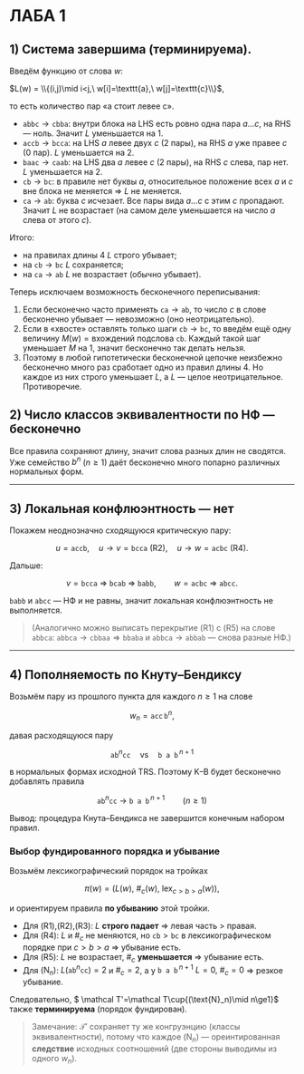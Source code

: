 # ЛАБА 1

## 1) Система завершима (терминируема).

Введём функцию от слова $w$:

$L(w) = \\{(i,j)\mid i<j,\ w[i]=\texttt{a},\ w[j]=\texttt{c}\\}$,

то есть количество пар «a стоит левее c».

* $\texttt{abbc} \to \texttt{cbba}$: внутри блока на LHS есть ровно одна пара $a\ldots c$, на RHS — ноль. Значит $L$ уменьшается на 1.
* $\texttt{accb} \to \texttt{bcca}$: на LHS $a$ левее двух $c$ (2 пары), на RHS $a$ уже правее $c$ (0 пар). $L$ уменьшается на 2.
* $\texttt{baac} \to \texttt{caab}$: на LHS два $a$ левее $c$ (2 пары), на RHS $c$ слева, пар нет. $L$ уменьшается на 2.
* $\texttt{cb} \to \texttt{bc}$: в правиле нет буквы $a$, относительное положение всех $a$ и $c$ вне блока не меняется ⇒ $L$ не меняется.
* $\texttt{ca} \to \texttt{ab}$: буква $c$ исчезает. Все пары вида $a\ldots c$ с этим $c$ пропадают. Значит $L$ не возрастает (на самом деле уменьшается на число $a$ слева от этого $c$).

Итого:

* на правилах длины 4 $L$ строго убывает;
* на $\texttt{cb}\to\texttt{bc}$ $L$ сохраняется;
* на $\texttt{ca}\to\texttt{ab}$ $L$ не возрастает (обычно убывает).

Теперь исключаем возможность бесконечного переписывания:

1. Если бесконечно часто применять $\texttt{ca}\to\texttt{ab}$, то число $c$ в слове бесконечно убывает — невозможно (оно неотрицательно).
2. Если в «хвосте» оставлять только шаги $\texttt{cb}\to\texttt{bc}$, то введём ещё одну величину $M(w)=\text{вхождений подслова }\texttt{cb}$. Каждый такой шаг уменьшает $M$ на 1, значит бесконечно так делать нельзя.
3. Поэтому в любой гипотетически бесконечной цепочке неизбежно бесконечно много раз сработает одно из правил длины 4. Но каждое из них строго уменьшает $L$, а $L$ — целое неотрицательное. Противоречие.



## 2) Число классов эквивалентности по НФ — бесконечно

Все правила сохраняют длину, значит слова разных длин не сводятся. Уже семейство $b^n$ ($n\ge1$) даёт бесконечно много попарно различных нормальных форм.

---

## 3) Локальная конфлюэнтность — нет

Покажем неоднозначно сходящуюся критическую пару:

$$
u=\texttt{accb},\quad u\to v=\texttt{bcca}\ (\text{R2}),\quad u\to w=\texttt{acbc}\ (\text{R4}).
$$

Дальше:

$$
v=\texttt{bcca}\ \Rightarrow\ \texttt{bcab}\ \Rightarrow\ \texttt{babb},\qquad
w=\texttt{acbc}\ \Rightarrow\ \texttt{abcc}.
$$

$\texttt{babb}$ и $\texttt{abcc}$ — НФ и не равны, значит локальная конфлюэнтность не выполняется.

> (Аналогично можно выписать перекрытие (R1) с (R5) на слове $\texttt{abbca}$:
> $\texttt{abbca}\to\texttt{cbbaa}\Rightarrow\texttt{bbaba}$ и $\texttt{abbca}\to\texttt{abbab}$ — снова разные НФ.)

---

## 4) Пополняемость по Кнуту–Бендиксу

Возьмём пару из прошлого пункта для каждого $n\ge1$ на слове

$$
w_n=\texttt{acc}\,\texttt{b}^n,
$$

давая расходящуюся пару

$$
\texttt{ab}^n\texttt{cc}\quad\text{vs}\quad \texttt{b a b}^{\,n+1}
$$

в нормальных формах исходной TRS. Поэтому K–B будет бесконечно добавлять правила

$$
\texttt{ab}^n\texttt{cc}\ \to\ \texttt{b a b}^{\,n+1}\qquad(n\ge1)\tag{\(N_n\)}
$$


Вывод: процедура Кнута–Бендикса не завершится конечным набором правил.

### Выбор фундированного порядка и убывание

Возьмём лексикографический порядок на тройках

$$
\pi(w)=\big(L(w),\ \#_c(w),\ \text{lex}_{c>b>a}(w)\big),
$$

и ориентируем правила **по убыванию** этой тройки.

* Для (R1),(R2),(R3): $L$ **строго падает** ⇒ левая часть $>$ правая.
* Для (R4): $L$ и $\#_c$ не меняются, но $\texttt{cb}>\texttt{bc}$ в лексикографическом порядке при $c>b>a$ ⇒ убывание есть.
* Для (R5): $L$ не возрастает, $\#_c$ **уменьшается** ⇒ убывание есть.
* Для $(\text{N}_n)$: $L(\texttt{ab}^n\texttt{cc})=2$ и $\#_c=2$, а у $\texttt{b a b}^{\,n+1}$ $L=0,\ \#_c=0$ ⇒ резкое убывание.

Следовательно, $ \mathcal T'=\mathcal T\cup\{(\text{N}_n)\mid n\ge1\}$ также **терминируема** (порядок фундирован).

> Замечание: $\mathcal T'$ сохраняет ту же конгруэнцию (классы эквивалентности), потому что каждое $(\text{N}_n)$ — ореинтированная **следствие** исходных соотношений (две стороны выводимы из одного $w_n$).







